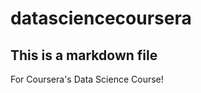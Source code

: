 datasciencecoursera
===================
## This is a markdown file
For Coursera's Data Science Course!
